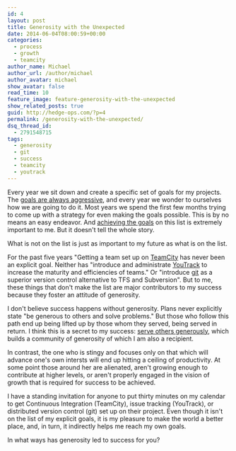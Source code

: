 ```yaml
---
id: 4
layout: post
title: Generosity with the Unexpected
date: 2014-06-04T08:00:59+00:00
categories:
  - process
  - growth
  - teamcity
author_name: Michael
author_url: /author/michael
author_avatar: michael
show_avatar: false
read_time: 10
feature_image: feature-generosity-with-the-unexpected 
show_related_posts: true 
guid: http://hedge-ops.com/?p=4
permalink: /generosity-with-the-unexpected/
dsq_thread_id:
  - 2791548715
tags:
  - generosity
  - git
  - success
  - teamcity
  - youtrack
---
```

Every year we sit down and create a specific set of goals for my projects. The [goals are always aggressive](/measure-for-reality/), and every year we wonder to ourselves how we are going to do it. Most years we spend the first few months trying to come up with a strategy for even making the goals possible. This is by no means an easy endeavor. And [achieving the goals](/achievable-contentment/) on this list is extremely important to me. But it doesn't tell the whole story.

What is not on the list is just as important to my future as what is on the list.<!--more-->

For the past five years "Getting a team set up on [TeamCity](http://www.jetbrains.com/teamcity/) has never been an explicit goal. Neither has "introduce and administrate [YouTrack](http://www.jetbrains.com/youtrack/) to increase the maturity and efficiencies of teams." Or "introduce [git](http://git-scm.com/) as a superior version control alternative to TFS and Subversion". But to me, these things that don't make the list are major contributors to my success because they foster an attitude of generosity.

I don't believe success happens without generosity. Plans never explicitly state "be generous to others and solve problems." But those who follow this path end up being lifted up by those whom they served, being served in return. I think this is a secret to my success: [serve others generously](/christmas-with-russians/), which builds a community of generosity of which I am also a recipient.

In contrast, the one who is stingy and focuses only on that which will advance one's own intersts will end up hitting a ceiling of productivity. At some point those around her are alienated, aren't growing enough to contribute at higher levels, or aren't properly engaged in the vision of growth that is required for success to be achieved.

I have a standing invitation for anyone to put thirty minutes on my calendar to get Continuous Integration (TeamCity), issue tracking (YouTrack), or distributed version control (git) set up on their project. Even though it isn't on the list of my explicit goals, it is my pleasure to make the world a better place, and, in turn, it indirectly helps me reach my own goals.

In what ways has generosity led to success for you?